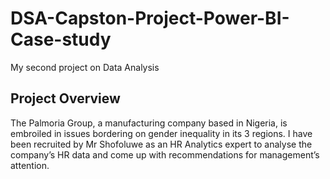 # DSA-Capston-Project-Power-BI-Case-study
   My second project on Data Analysis

## Project Overview
   The Palmoria Group, a manufacturing company based in Nigeria, is embroiled in issues
bordering on gender inequality in its 3 regions. I have been recruited by Mr Shofoluwe as an HR Analytics expert to analyse the company’s
HR data and come up with recommendations for management’s attention.
